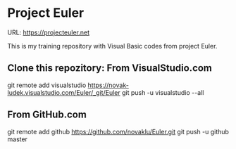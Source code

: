 Project Euler
================================================================================

URL: https://projecteuler.net

This is my training repository with Visual Basic codes from project Euler.


Clone this repozitory:
From VisualStudio.com
---------------------------------------------------------------------------------
  git remote add visualstudio https://novak-ludek.visualstudio.com/Euler/_git/Euler
  git push -u visualstudio --all

From GitHub.com
---------------------------------------------------------------------------------
  git remote add github https://github.com/novaklu/Euler.git
  git push -u github master

